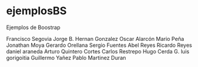 # ejemplosBS
Ejemplos de Boostrap

Francisco Segovia
Jorge B.
Hernan Gonzalez
Oscar Alarcón
Mario Peña
Jonathan Moya
Gerardo Orellana
Sergio Fuentes
Abel Reyes
Ricardo Reyes
daniel araneda
Arturo Quintero Cortes
Carlos Restrepo
Hugo Cerda G.
luis gorigoitia
Guillermo Yañez
Pablo Martinez Duran
